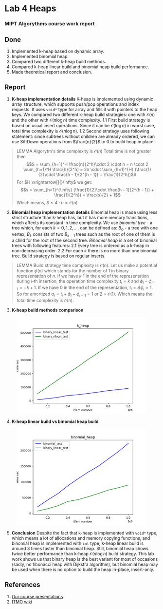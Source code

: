 # Lab 4 Heaps
### MIPT Algorythms course work report

## Done
1. Implemented k-heap based on dynamic array.
2. Implemented binomial heap.
3. Compared two different k-heap build methods.
4. Compared k-heap linear build and binomial heap build performance.
5. Made theoretical report and conclusion.

## Report

1. **K-heap implementation details**
K-heap is implemented using dynamic array structure, which supports push/pop operations and index requests. It uses `void*` type for array and fills it with pointers to the heap keys.
We compared two different k-heap build strategies: one with $\mathcal{O}(n)$ and the other with $\mathcal{O}(n\log n)$ time complexity.
1.1 First build strategy is based on usual insert operations. Since it can be $\mathcal{O}(\log n)$ in worst case, total time complexity is $\mathcal{O}(n\log n)$.
1.2 Second strategy uses following statement: since subtrees without children are already ordered, we can use SiftDown operations from $\frac{n}{2}$ to $0$ to build heap in place.
> LEMMA
Algorytm's time complexity is $\mathcal{O}(n)$
Total time is not greater then $$S = \sum_{h=1}^H \frac{n}{2^h}\cdot 2 \cdot h = n \cdot 2 \sum_{h=1}^H \frac{h}{2^h} = 2n \cdot \sum_{h=1}^{H} (\frac{1}{2}\cdot \frac{h - 1}{2^{h - 1}} + \frac{1}{2^h})$$
For $H \xrightarrow[]{}\infty$ we get:
$$s = \sum_{h=1}^{\infty} (\frac{1}{2}\cdot \frac{h - 1}{2^{h - 1}} + \frac{1}{2^h}) = \frac{s}{2} + 1$$
Which means, $S \le 4\cdot n = \mathcal{O}(n)$

2. **Binomial heap implementation details**
Binomial heap is made using less strict structure than k-heap has, but it has more memory transitions, which affects its constant in time complexity.
We use *binomial tree* - a tree which, for each $k = 0, 1, 2,...$, can be defined as: $B_0$ - a tree with one vertex; $B_k$ consists of two $B_{k-1}$ trees such as the root of one of them is a child for the root of the second tree.
*Binomial heap* is a set of binomial trees with following features:
2.1 Every tree is ordered as a k-heap in non-decreasing order.
2.2 For each $k$ there is no more than one binomial tree.
Build strategy is based on regular inserts.
> LEMMA
Build strategy time complexity is $\mathcal{O}(n)$.
Let us make a potential function $\phi(n)$ which stands for the number of 1 in binary representation of $n$.
If we have $k$ 1 in the end of the representation during $i$-th insertion, the operation time complexity $t_i = k$ and $\phi_{i} - \phi_{i - 1} = -k + 1$. If we have $0$ in the end of the representation, $t_i = \Delta\phi_i = 1$.
So for amortized $a_i = t_i + \phi_{i} - \phi_{i - 1} = 1$ or $2$ = $\mathcal{O}(1)$.
Which means the total time complexity is $\mathcal{O}(n)$.

3. **K-heap build methods comparison**
<figure>
<img src="plots/k_heap.png" width=600>
</figure>

4. **K-heap linear build vs binomial heap build**
<figure>
<img src="plots/binomial_heap.png" width=600>
</figure>

5. **Conclusion**
Despite the fact that k-heap is implemented with `void*` type, which means a lot of allocations and memory copying functions, and binomial heap is implemented with `int` type, k-heap linear build is around $3$ times faster than binomial heap.
Still, binomial heap shows twice better performance than k-heap $\mathcal{O}(n\log n)$ build strategy.
This lab work shows us that binary heap is the best variant for most of occasions (sadly, no fibonacci heap with Dijkstra algorithm), but binomial heap may be used when there is no option to build the heap in-place, insert-only. 

## References
1. [Our course presentations](https://drive.google.com/drive/folders/1Y7ywB90fZlR-hQpyNM1d38aT1kOBY4YM).
2. [ITMO wiki](https://neerc.ifmo.ru/wiki/index.php?title=%D0%91%D0%B8%D0%BD%D0%BE%D0%BC%D0%B8%D0%B0%D0%BB%D1%8C%D0%BD%D0%B0%D1%8F_%D0%BA%D1%83%D1%87%D0%B0)
